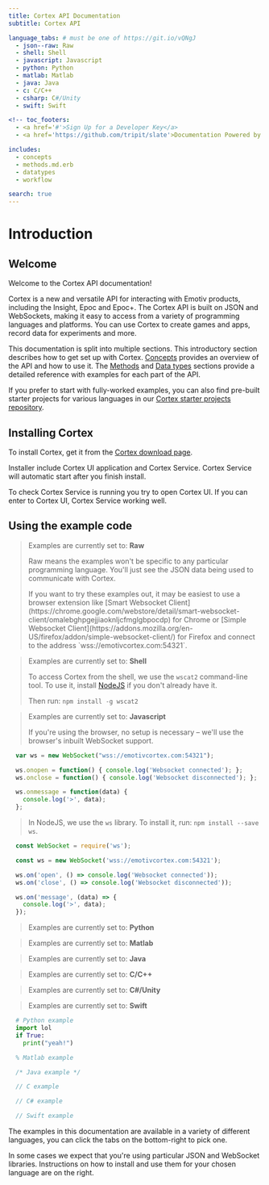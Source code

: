 ```yaml
---
title: Cortex API Documentation
subtitle: Cortex API

language_tabs: # must be one of https://git.io/vQNgJ
  - json--raw: Raw
  - shell: Shell
  - javascript: Javascript
  - python: Python
  - matlab: Matlab
  - java: Java
  - c: C/C++
  - csharp: C#/Unity
  - swift: Swift

<!-- toc_footers:
  - <a href='#'>Sign Up for a Developer Key</a>
  - <a href='https://github.com/tripit/slate'>Documentation Powered by Slate</a> -->

includes:
  - concepts
  - methods.md.erb
  - datatypes
  - workflow

search: true
---
```



# Introduction

## Welcome

<div class="fullwidth">

Welcome to the Cortex API documentation!

Cortex is a new and versatile API for interacting with Emotiv products, including the Insight, Epoc and Epoc+. The Cortex API is built on JSON and WebSockets, making it easy to access from a variety of programming languages and platforms. You can use Cortex to create games and apps, record data for experiments and more.

This documentation is split into multiple sections. This introductory section describes how to get set up with Cortex. [Concepts](#concepts) provides an overview of the API and how to use it. The [Methods](#methods) and [Data types](#data-types) sections provide a detailed reference with examples for each part of the API.

If you prefer to start with fully-worked examples, you can also find pre-built starter projects for various languages in our [Cortex starter projects repository](https://sgentle.github.io/cortex-starters/).

</div>

## Installing Cortex

<div class="fullwidth">

To install Cortex, get it from the [Cortex download page](https://lmgtfy.com?q=cortex+download+page).

Installer include Cortex UI application and Cortex Service. Cortex Service will automatic start after you finish install.

To check Cortex Service is running you try to open Cortex UI. If you can enter to Cortex UI, Cortex Service working well.

</div>

## Using the example code

<blockquote class="lang-specific json--raw">
  <p>
    Examples are currently set to: <b>Raw</b>
  </p>
  <p>
    Raw means the examples won't be specific to any particular programming language. You'll just see the JSON data being used to communicate with Cortex.
  </p>
  <p>
    If you want to try these examples out, it may be easiest to use a browser extension like [Smart Websocket Client](https://chrome.google.com/webstore/detail/smart-websocket-client/omalebghpgejjiaoknljcfmglgbpocdp) for Chrome or [Simple Websocket Client](https://addons.mozilla.org/en-US/firefox/addon/simple-websocket-client/) for Firefox and connect to the address `wss://emotivcortex.com:54321`.
  </p>
</blockquote>

<blockquote class="lang-specific shell">
  <p>
    Examples are currently set to: <b>Shell</b>
  </p>
  <p>
    To access Cortex from the shell, we use the <code>wscat2</code> command-line tool. To use it, install <a href='https://nodejs.org'>NodeJS</a> if you don't already have it.
  </p>
  <p>
    Then run: <code>npm install -g wscat2</code>
  </p>
</blockquote>

<blockquote class="lang-specific javascript">
  <p>
    Examples are currently set to: <b>Javascript</b>
  </p>
  <p>
    If you're using the browser, no setup is necessary – we'll use the browser's inbuilt WebSocket support.
  </p>
</blockquote>

```javascript
  var ws = new WebSocket("wss://emotivcortex.com:54321");

  ws.onopen = function() { console.log('Websocket connected'); };
  ws.onclose = function() { console.log('Websocket disconnected'); };

  ws.onmessage = function(data) {
    console.log('>', data);
  };
```

<blockquote class="lang-specific javascript">
  <p>
    In NodeJS, we use the <code>ws</code> library. To install it, run: <code>npm install --save ws</code>.
  </p>
</blockquote>

```javascript
  const WebSocket = require('ws');

  const ws = new WebSocket('wss://emotivcortex.com:54321');

  ws.on('open', () => console.log('Websocket connected'));
  ws.on('close', () => console.log('Websocket disconnected'));

  ws.on('message', (data) => {
    console.log('>', data);
  });
```


<blockquote class="lang-specific python">
  <p>
    Examples are currently set to: <b>Python</b>
  </p>
</blockquote>

<blockquote class="lang-specific matlab">
  <p>
    Examples are currently set to: <b>Matlab</b>
  </p>
</blockquote>

<blockquote class="lang-specific java">
  <p>
    Examples are currently set to: <b>Java</b>
  </p>
</blockquote>

<blockquote class="lang-specific c">
  <p>
    Examples are currently set to: <b>C/C++</b>
  </p>
</blockquote>

<blockquote class="lang-specific csharp">
  <p>
    Examples are currently set to: <b>C#/Unity</b>
  </p>
</blockquote>

<blockquote class="lang-specific swift">
  <p>
    Examples are currently set to: <b>Swift</b>
  </p>
</blockquote>



```python
  # Python example
  import lol
  if True:
    print("yeah!")
```

```matlab
  % Matlab example
```

```java
  /* Java example */
```

```c
  // C example
```

```csharp
  // C# example
```

```swift
  // Swift example
```


The examples in this documentation are available in a variety of different languages, you can click the tabs on the bottom-right to pick one.

In some cases we expect that you're using particular JSON and WebSocket libraries. Instructions on how to install and use them for your chosen language are on the right.

